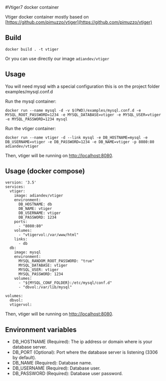 #Vtiger7 docker container

Vtiger docker container mostly based on [https://github.com/pimuzzo/vtiger](https://github.com/pimuzzo/vtiger)

## Build

```
docker build . -t vtiger
```

Or you can use directly our image `adiandev/vtiger`

## Usage

You will need mysql with a special configuration this is on the project folder examples/mysql.conf.d

Run the mysql container:

```
docker run --name mysql -d -v $(PWD)/examples/mysql.conf.d -e MYSQL_ROOT_PASSWORD=1234 -e MYSQL_DATABASE=vtiger -e MYSQL_USER=vtiger -e MYSQL_PASSWORD=1234 mysql
```

Run the vtiger container:

```
docker run --name vtiger -d --link mysql -e DB_HOSTNAME=mysql -e DB_USERNAME=vtiger -e DB_PASSWORD=1234 -e DB_NAME=vtiger -p 8080:80 adiandev/vtiger
```

Then, vtiger will be running on [http://localhost:8080](http://localhost:8080).

## Usage (docker compose)

```
version: '3.5'
services:
  vtiger:
    image: adiandev/vtiger
    environment:
      DB_HOSTNAME: db
      DB_NAME: vtiger
      DB_USERNAME: vtiger
      DB_PASSWORD: 1234
    ports:
      - "8080:80"
    volumes:
      - "vtigervol:/var/www/html"
    links:
      - db
  db:
    image: mysql
    environment:
      MYSQL_RANDOM_ROOT_PASSWORD: "true"
      MYSQL_DATABASE: vtiger
      MYSQL_USER: vtiger
      MYSQL_PASSWORD: 1234
    volumes:
      - "${MYSQL_CONF_FOLDER}:/etc/mysql/conf.d"
      - "dbvol:/var/lib/mysql"

volumes:
  dbvol:
  vtigervol:
```

Then, vtiger will be running on [http://localhost:8080](http://localhost:8080).

## Environment variables

+ DB_HOSTNAME (Required): The ip address or domain where is your database server.
+ DB_PORT (Optional): Port where the database server is listening (3306 by default).
+ DB_NAME (Required): Database name.
+ DB_USERNAME (Required): Database user.
+ DB_PASSWORD (Required): Database user password.

